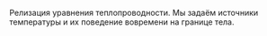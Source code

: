 Релизация уравнения теплопроводности.
Мы задаём источники температуры и их поведение вовремени на границе тела.
